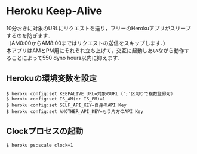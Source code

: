 # Heroku Keep-Alive

10分おきに対象のURLにリクエストを送り，フリーのHerokuアプリがスリープするのを防ぎます．  
（AM0:00からAM8:00まではリクエストの送信をスキップします．）  
本アプリはAMとPM用にそれぞれ立ち上げて，交互に起動しあいながら動作することによって550 dyno hours以内に抑えます．

## Herokuの環境変数を設定

```console
$ heroku config:set KEEPALIVE_URL=対象のURL（';'区切りで複数登録可）
$ heroku config:set IS_AM(or IS_PM)=1
$ heroku config:set SELF_API_KEY=自身のAPI Key
$ heroku config:set ANOTHER_API_KEY=もう片方のAPI Key
```

## Clockプロセスの起動

```console
$ heroku ps:scale clock=1
```
